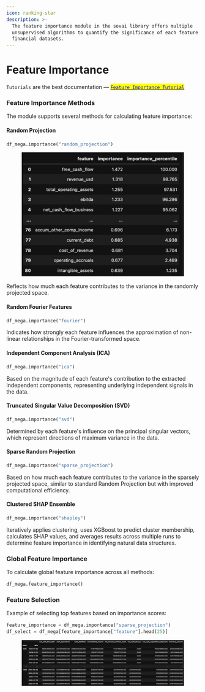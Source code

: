 ```yaml
---
icon: ranking-star
description: >-
  The feature importance module in the sovai library offers multiple
  unsupervised algorithms to quantify the significance of each feature in
  financial datasets.
---
```


# Feature Importance

`Tutorials` are the best documentation — [<mark style="color:blue;">`Feature Importance Tutorial`</mark>](https://colab.research.google.com/github/sovai-research/sovai-public/blob/main/notebooks/computational/Feature%20Importance.ipynb)

### Feature Importance Methods

The module supports several methods for calculating feature importance:

#### Random Projection

```python
df_mega.importance("random_projection")
```

<figure><img src="../.gitbook/assets/feature_importance_1 (2).png" alt=""><figcaption></figcaption></figure>

Reflects how much each feature contributes to the variance in the randomly projected space.

#### Random Fourier Features

```python
df_mega.importance("fourier")
```

Indicates how strongly each feature influences the approximation of non-linear relationships in the Fourier-transformed space.

#### Independent Component Analysis (ICA)

```python
df_mega.importance("ica")
```

Based on the magnitude of each feature's contribution to the extracted independent components, representing underlying independent signals in the data.

#### Truncated Singular Value Decomposition (SVD)

```python
df_mega.importance("svd")
```

Determined by each feature's influence on the principal singular vectors, which represent directions of maximum variance in the data.

#### Sparse Random Projection

```python
df_mega.importance("sparse_projection")
```

Based on how much each feature contributes to the variance in the sparsely projected space, similar to standard Random Projection but with improved computational efficiency.

#### Clustered SHAP Ensemble

```python
df_mega.importance("shapley")
```

Iteratively applies clustering, uses XGBoost to predict cluster membership, calculates SHAP values, and averages results across multiple runs to determine feature importance in identifying natural data structures.

### Global Feature Importance

To calculate global feature importance across all methods:

```python
df_mega.feature_importance()
```

### Feature Selection

Example of selecting top features based on importance scores:

```python
feature_importance = df_mega.importance("sparse_projection")
df_select = df_mega[feature_importance["feature"].head(25)]
```

<figure><img src="../.gitbook/assets/feature_importance_2 (2).png" alt=""><figcaption></figcaption></figure>
